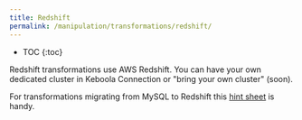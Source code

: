 ```yaml
---
title: Redshift
permalink: /manipulation/transformations/redshift/
---
```


* TOC
{:toc}

Redshift transformations use AWS Redshift. You can have your own dedicated cluster in Keboola Connection or "bring your own cluster" (soon).
   
For transformations migrating from MySQL to Redshift this [hint sheet](http://wiki.keboola.com/home/keboola-connection/user-space/transformations/redshift/redshift-hints) is handy.   

